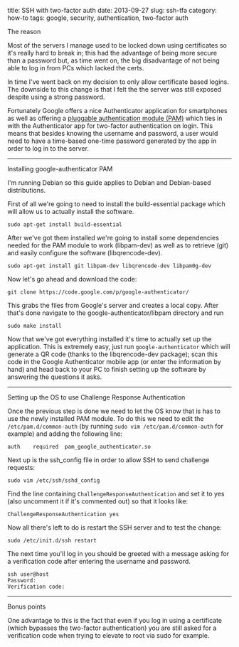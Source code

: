 title: SSH with two-factor auth
date: 2013-09-27
slug: ssh-tfa
category: how-to
tags: google, security, authentication, two-factor auth

The reason

Most of the servers I manage used to be locked down using certificates so it's really hard to break in; this had the advantage of being more secure than a password but, as time went on, the big disadvantage of not being able to log in from PCs which lacked the certs.

In time I've went back on my decision to only allow certificate based logins. The downside to this change is that I felt the the server was still exposed despite using a strong password.

Fortunately Google offers a nice Authenticator application for smartphones as well as offering a [pluggable authentication module (PAM)](https://code.google.com/p/google-authenticator/) which ties in with the Authenticator app for two-factor authentication on login. This means that besides knowing the username and password, a user would need to have a time-based one-time password generated by the app in order to log in to the server.

---

Installing google-authenticator PAM

I'm running Debian so this guide applies to Debian and Debian-based distributions.

First of all we're going to need to install the build-essential package which will allow us to actually install the software.

    sudo apt-get install build-essential

After we've got them installed we're going to install some dependencies needed for the PAM module to work (libpam-dev) as well as to retrieve (git) and easily configure the software (libqrencode-dev).

    sudo apt-get install git libpam-dev libqrencode-dev libpam0g-dev

Now let's go ahead and download the code:

    git clone https://code.google.com/p/google-authenticator/

This grabs the files from Google's server and creates a local copy. After that's done navigate to the google-authenticator/libpam directory and run

    sudo make install

Now that we've got everything installed it's time to actually set up the application. This is extremely easy, just run ```google-authenticator``` which will generate a QR code (thanks to the libqrencode-dev package); scan this code in the Google Authenticator mobile app (or enter the information by hand) and head back to your PC to finish setting up the software by answering the questions it asks.


---

Setting up the OS to use Challenge Response Authentication


Once the previous step is done we need to let the OS know that is has to use the newly installed PAM module. To do this we need to edit the ```/etc/pam.d/common-auth``` (by running ```sudo vim /etc/pam.d/common-auth``` for example) and adding the following line:

    auth    required  pam_google_authenticator.so

Next up is the ssh_config file in order to allow SSH to send challenge requests:

    sudo vim /etc/ssh/sshd_config

Find the line containing ```ChallengeResponseAuthentication``` and set it to yes (also uncomment it if it's commented out) so that it looks like:

    ChallengeResponseAuthentication yes

Now all there's left to do is restart the SSH server and to test the change:

    sudo /etc/init.d/ssh restart

The next time you'll log in you should be greeted with a message asking for a verification code after entering the username and password.


    ssh user@host
    Password:
    Verification code:

---

Bonus points

One advantage to this is the fact that even if you log in using a certificate (which bypasses the two-factor authentication) you are still asked for a verification code when trying to elevate to root via sudo for example.
